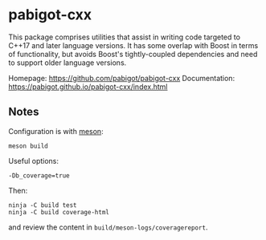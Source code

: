 # pabigot-cxx

This package comprises utilities that assist in writing code targeted to C++17
and later language versions.  It has some overlap with Boost in terms of
functionality, but avoids Boost's tightly-coupled dependencies and need to
support older language versions.

Homepage: https://github.com/pabigot/pabigot-cxx
Documentation: https://pabigot.github.io/pabigot-cxx/index.html

## Notes

Configuration is with [meson](http://mesonbuild.com/index.html):

    meson build

Useful options:

    -Db_coverage=true

Then:

    ninja -C build test
    ninja -C build coverage-html

and review the content in `build/meson-logs/coveragereport`.
